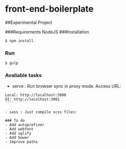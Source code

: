 # front-end-boilerplate

##Experimental Project

###Requirements
NodeJS
###Installation

````
$ npm install
````

### Run
````
$ gulp
````

### Avaliable tasks
- serve : Run browser sync in proxy mode. Access URL: 
`````
Local: http://localhost:3000
UI: http://localhost:3001
````

- sass : Just compile scss files: 

### To do
- Add autoprefixer
- Add webfont 
- Add uglify
- Add bower
- Improve paths
